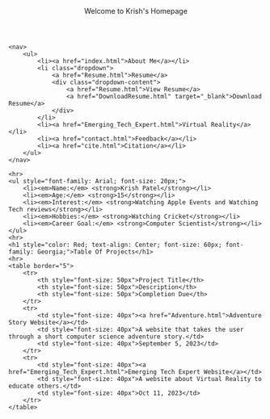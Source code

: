 <!DOCTYPE html>
<html>
<head>
    <title>Krish's Homepage</title>
</head>
<body>
    <header>
        <div class="logo">Welcome to Krish's Homepage</div>
    </header>

    <nav>
        <ul>
            <li><a href="index.html">About Me</a></li>
            <li class="dropdown">
                <a href="Resume.html">Resume</a>
                <div class="dropdown-content">
                    <a href="Resume.html">View Resume</a>
                    <a href="DownloadResume.html" target="_blank">Download Resume</a>
                </div>
            </li>
            <li><a href="Emerging_Tech_Expert.html">Virtual Reality</a></li>
            <li><a href="contact.html">Feedback</a></li>
            <li><a href="cite.html">Citation</a></li>
        </ul>
    </nav>

    <hr>
    <ul style="font-family: Arial; font-size: 20px;">
        <li><em>Name:</em> <strong>Krish Patel</strong></li>
        <li><em>Age:</em> <strong>15</strong></li>
        <li><em>Interest:</em> <strong>Watching Apple Events and Watching Tech reviews</strong></li>
        <li><em>Hobbies:</em> <strong>Watching Cricket</strong></li>
        <li><em>Career Goal:</em> <strong>Computer Scientist</strong></li>
    </ul>
    <hr>
    <h1 style="color: Red; text-align: Center; font-size: 60px; font-family: Georgia;">Table Of Projects</h1>
    <hr>
    <table border="5">
        <tr>
            <th style="font-size: 50px">Project Title</th>
            <th style="font-size: 50px">Description</th>
            <th style="font-size: 50px">Completion Due</th>
        </tr>
        <tr>
            <td style="font-size: 40px"><a href="Adventure.html">Adventure Story Website</a></td>
            <td style="font-size: 40px">A website that takes the user through a short computer science adventure story.</td>
            <td style="font-size: 40px">September 5, 2023</td>
        </tr>
        <tr>
            <td style="font-size: 40px"><a href="Emerging_Tech_Expert.html">Emerging Tech Expert Website</a></td>
            <td style="font-size: 40px">A website about Virtual Reality to educate others.</td>
            <td style="font-size: 40px">Oct 11, 2023</td>
        </tr>
    </table>
</body>
</html>
